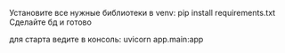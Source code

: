 Установите все нужные библиотеки в venv:
pip install requirements.txt
Сделайте бд и готово

для старта ведите в консоль:
uvicorn app.main:app

